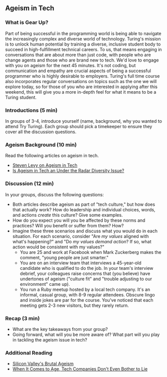## Ageism in Tech

### What is Gear Up?

Part of being successful in the programming world is being able to navigate the increasingly complex and diverse world of technology. Turing's mission is to unlock human potential by training a diverse, inclusive student body to succeed in high-fulfillment technical careers. To us, that means engaging in conversations that are about more than just code, with people who are change agents and those who are brand new to tech. We'd love to engage with you on ageism for the next 45 minutes. It's not coding, but communication and empathy are crucial aspects of being a successful programmer who is highly desirable to employers. Turing's full time course also incorporates regular conversations on topics such as the one we will explore today, so for those of you who are interested in applying after this weekend, this will give you a more in-depth feel for what it means to be a Turing student.

### Introductions (5 min)

In groups of 3-4, introduce yourself (name, background, why you wanted to attend Try Turing). Each group should pick a timekeeper to ensure they cover all the discussion questions.

### Ageism Background (10 min)

Read the following articles on ageism in tech.
  * [Steven Levy on Ageism in Tech](https://medium.com/backchannel/how-can-we-achieve-age-diversity-in-silicon-valley-11a847cb37b7#.68wfpepu4)
  * [Is Ageism in Tech an Under the Radar Diversity Issue?](http://www.fastcompany.com/3054204/the-future-of-work/is-ageism-in-tech-an-under-the-radar-diversity-issue)

### Discussion (12 min)

In your groups, discuss the following questions:

* Both articles describe ageism as part of "tech culture," but how does that actually work? How do leadership and individual choices, words, and actions _create_ this culture? Give some examples.
* How do you expect you will you be affected by these norms and practices? Will you benefit or suffer from them? How?
* Imagine these three scenarios and discuss what you would do in each situation. For each scenario, consider "Are _my values_ aligned with what's happening?" and "Do _my values demand action_? If so, what action would be consistent with my values?"
  * You are 25 and work at Facebook when Mark Zuckerberg makes the comment, "young people are just smarter."
  * You are on an interview team that interviews a 45-year-old candidate who is qualified to do the job. In your team's interview debrief, your colleagues raise concerns that (you believe) have undertones of ageism ("culture fit" and "trouble adjusting to our environment" came up).
  * You run a Ruby meetup hosted by a local tech company. It's an informal, casual group, with 8-9 regular attendees. Obscure lingo and inside jokes are par for the course. You've noticed that each meeting gets 2-3 new visitors, but they rarely return.

### Recap (3 min)

* What are the key takeaways from your group?
* Going forward, what will you be more aware of? What part will you play in tackling the ageism issue in tech? 

### Additional Reading
* [Silicon Valley's Brutal Ageism](https://newrepublic.com/article/117088/silicons-valleys-brutal-ageism)
* [When It Comes to Age, Tech Companies Don't Even Bother to Lie](http://observer.com/2016/04/when-it-comes-to-age-bias-tech-companies-dont-even-bother-to-lie/)
